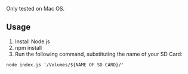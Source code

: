 Only tested on Mac OS. 

## Usage

1. Install Node.js
2. npm install
3. Run the following command, substituting the name of your SD Card:
```
node index.js '/Volumes/${NAME OF SD CARD}/'
```
